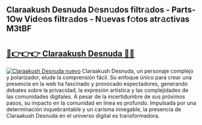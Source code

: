 ## Claraakush Desnuda D𝚎sn𝚞dos filtr𝚊dos - Parts-1Ow Vid𝚎os filtr𝚊dos - N𝚞evas f𝚘tos atr𝚊ctivas M3tBF

# <h2><a href="http://mbc1ba.tromn.icu/?c=Claraakush+Desnuda">🔗👉👉👉 Claraakush Desnuda 🔗🔗</a></h2>

[![Claraakush Desnuda nuevo](https://i.imgur.com/pEAQMta.gif)](http://mbc1ba.tromn.icu/?c=Claraakush+Desnuda)
Claraakush Desnuda, un personaje complejo y polarizador, elude la comprensión fácil. Su enfoque único para crear una presencia en la web ha fascinado y provocado espectadores, generando debates sobre la privacidad, la expresión artística y las complejidades de las comunidades digitales. A pesar de la incertidumbre de sus próximos pasos, su impacto en la comunidad en línea es profundo. Impulsada por una determinación inquebrantable y un carisma innegable, la presencia de Claraakush Desnuda en el universo digital es transformadora.
